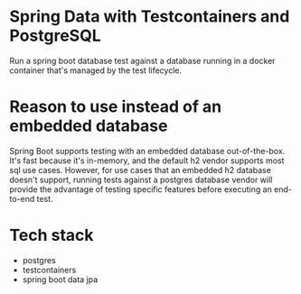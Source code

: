# Spring Data with Testcontainers and PostgreSQL

Run a spring boot database test against a database running in a docker container that's managed by the test lifecycle.

# Reason to use instead of an embedded database

Spring Boot supports testing with an embedded database out-of-the-box. It's fast because it's in-memory, and the default
h2 vendor supports most sql use cases. However, for use cases that an embedded h2 database doesn't support, running
tests against a postgres database vendor will provide the advantage of testing specific features before executing an
end-to-end test.

# Tech stack

- postgres
- testcontainers
- spring boot data jpa

